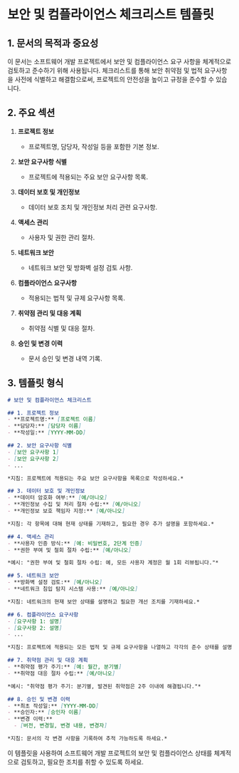 # 보안 및 컴플라이언스 체크리스트 템플릿

## 1. 문서의 목적과 중요성

이 문서는 소프트웨어 개발 프로젝트에서 보안 및 컴플라이언스 요구 사항을 체계적으로 검토하고 준수하기 위해 사용됩니다. 체크리스트를 통해 보안 취약점 및 법적 요구사항을 사전에 식별하고 해결함으로써, 프로젝트의 안전성을 높이고 규정을 준수할 수 있습니다.

## 2. 주요 섹션

1. **프로젝트 정보**
   - 프로젝트명, 담당자, 작성일 등을 포함한 기본 정보.

2. **보안 요구사항 식별**
   - 프로젝트에 적용되는 주요 보안 요구사항 목록.

3. **데이터 보호 및 개인정보**
   - 데이터 보호 조치 및 개인정보 처리 관련 요구사항.

4. **액세스 관리**
   - 사용자 및 권한 관리 절차.

5. **네트워크 보안**
   - 네트워크 보안 및 방화벽 설정 검토 사항.

6. **컴플라이언스 요구사항**
   - 적용되는 법적 및 규제 요구사항 목록.

7. **취약점 관리 및 대응 계획**
   - 취약점 식별 및 대응 절차.

8. **승인 및 변경 이력**
   - 문서 승인 및 변경 내역 기록.

## 3. 템플릿 형식

```markdown
# 보안 및 컴플라이언스 체크리스트

## 1. 프로젝트 정보
- **프로젝트명:** [프로젝트 이름]
- **담당자:** [담당자 이름]
- **작성일:** [YYYY-MM-DD]

## 2. 보안 요구사항 식별
- [보안 요구사항 1]
- [보안 요구사항 2]
- ...

*지침: 프로젝트에 적용되는 주요 보안 요구사항을 목록으로 작성하세요.*

## 3. 데이터 보호 및 개인정보
- **데이터 암호화 여부:** [예/아니오]
- **개인정보 수집 및 처리 절차 수립:** [예/아니오]
- **개인정보 보호 책임자 지정:** [예/아니오]

*지침: 각 항목에 대해 현재 상태를 기재하고, 필요한 경우 추가 설명을 포함하세요.*

## 4. 액세스 관리
- **사용자 인증 방식:** [예: 비밀번호, 2단계 인증]
- **권한 부여 및 철회 절차 수립:** [예/아니오]

*예시: "권한 부여 및 철회 절차 수립: 예, 모든 사용자 계정은 월 1회 리뷰됩니다."*

## 5. 네트워크 보안
- **방화벽 설정 검토:** [예/아니오]
- **네트워크 침입 탐지 시스템 사용:** [예/아니오]

*지침: 네트워크의 현재 보안 상태를 설명하고 필요한 개선 조치를 기재하세요.*

## 6. 컴플라이언스 요구사항
- [요구사항 1: 설명]
- [요구사항 2: 설명]
- ...

*지침: 프로젝트에 적용되는 모든 법적 및 규제 요구사항을 나열하고 각각의 준수 상태를 설명하세요.*

## 7. 취약점 관리 및 대응 계획
- **취약점 평가 주기:** [예: 월간, 분기별]
- **취약점 대응 절차 수립:** [예/아니오]

*예시: "취약점 평가 주기: 분기별, 발견된 취약점은 2주 이내에 해결됩니다."*

## 8. 승인 및 변경 이력
- **최초 작성일:** [YYYY-MM-DD]
- **승인자:** [승인자 이름]
- **변경 이력:**
  - [버전, 변경일, 변경 내용, 변경자]

*지침: 문서의 각 변경 사항을 기록하여 추적 가능하도록 하세요.*
```

이 템플릿을 사용하여 소프트웨어 개발 프로젝트의 보안 및 컴플라이언스 상태를 체계적으로 검토하고, 필요한 조치를 취할 수 있도록 하세요.